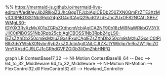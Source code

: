 %% https://mermaid-js.github.io/mermaid-live-editor/#/edit/eyJjb2RlIjoiZ3JhcGggTFJcbiAgICBDb250ZXN0QmFzZTE3XzMyIC0tPiBOSS1Nb3Rpb24gXG4gICAgQ29udGVzdEJhc2UxOF82NCAtLSBEZWMgLS0-IDY0X3RvXzMyX01pZGRsZXdhcmVcbiAgICA2NF90b18zMl9NaWRkbGV3YXJlIC0tPiBOSS1Nb3Rpb25cbiAgICBOSS1Nb3Rpb24gLS0-IEZsZXhDb250cm9sMzIuZGxsIFxuICAgIEZsZXhDb250cm9sMzIuZGxsIC0tPiBIb3dsYW5kX0NvbnRyb2xsZXJcbiAgICAiLCJtZXJtYWlkIjp7InRoZW1lIjoiZGVmYXVsdCJ9LCJ1cGRhdGVFZGl0b3IiOmZhbHNlfQ

graph LR
    ContestBase17_32 --> NI-Motion 
    ContestBase18_64 -- Dec --> 64_to_32_Middleware
    64_to_32_Middleware --> NI-Motion
    NI-Motion --> FlexControl32.dll 
    FlexControl32.dll --> Howland_Controller
    